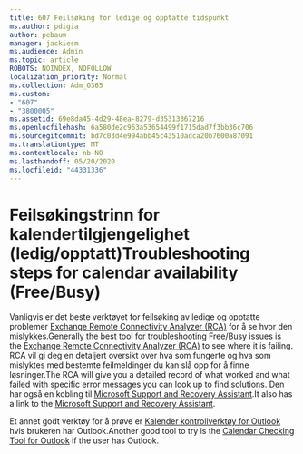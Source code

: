 ```yaml
---
title: 607 Feilsøking for ledige og opptatte tidspunkt
ms.author: pdigia
author: pebaum
manager: jackiesm
ms.audience: Admin
ms.topic: article
ROBOTS: NOINDEX, NOFOLLOW
localization_priority: Normal
ms.collection: Adm_O365
ms.custom:
- "607"
- "3800005"
ms.assetid: 69e8da45-4d29-48ea-8279-d35313367216
ms.openlocfilehash: 6a580de2c963a53654499f1715dad7f3bb36c706
ms.sourcegitcommit: bd7c03d4e994abb45c43510adca20b7600a87091
ms.translationtype: MT
ms.contentlocale: nb-NO
ms.lasthandoff: 05/20/2020
ms.locfileid: "44331336"
---
```

# <a name="troubleshooting-steps-for-calendar-availability-freebusy"></a><span data-ttu-id="30767-102">Feilsøkingstrinn for kalendertilgjengelighet (ledig/opptatt)</span><span class="sxs-lookup"><span data-stu-id="30767-102">Troubleshooting steps for calendar availability (Free/Busy)</span></span>

<span data-ttu-id="30767-103">Vanligvis er det beste verktøyet for feilsøking av ledige og opptatte problemer [Exchange Remote Connectivity Analyzer (RCA)](https://testconnectivity.microsoft.com/Default.aspx?testId=freeBusy) for å se hvor den mislykkes.</span><span class="sxs-lookup"><span data-stu-id="30767-103">Generally the best tool for troubleshooting Free/Busy issues is the [Exchange Remote Connectivity Analyzer (RCA)](https://testconnectivity.microsoft.com/Default.aspx?testId=freeBusy) to see where it is failing.</span></span> <span data-ttu-id="30767-104">RCA vil gi deg en detaljert oversikt over hva som fungerte og hva som mislyktes med bestemte feilmeldinger du kan slå opp for å finne løsninger.</span><span class="sxs-lookup"><span data-stu-id="30767-104">The RCA will give you a detailed record of what worked and what failed with specific error messages you can look up to find solutions.</span></span> <span data-ttu-id="30767-105">Den har også en kobling til [Microsoft Support and Recovery Assistant](https://diagnostics.office.com/).</span><span class="sxs-lookup"><span data-stu-id="30767-105">It also has a link to the [Microsoft Support and Recovery Assistant](https://diagnostics.office.com/).</span></span>

<span data-ttu-id="30767-106">Et annet godt verktøy for å prøve er [Kalender kontrollverktøy for Outlook](https://www.microsoft.com/download/details.aspx?id=28786) hvis brukeren har Outlook.</span><span class="sxs-lookup"><span data-stu-id="30767-106">Another good tool to try is the [Calendar Checking Tool for Outlook](https://www.microsoft.com/download/details.aspx?id=28786) if the user has Outlook.</span></span>
